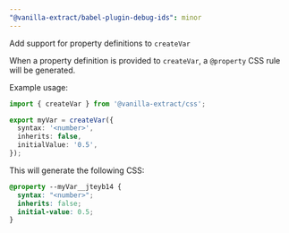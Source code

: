 ```yaml
---
"@vanilla-extract/babel-plugin-debug-ids": minor
---
```


Add support for property definitions to `createVar`

When a property definition is provided to `createVar`, a `@property` CSS rule will be generated.

Example usage:

```ts
import { createVar } from '@vanilla-extract/css';

export myVar = createVar({
  syntax: '<number>',
  inherits: false,
  initialValue: '0.5',
});
```

This will generate the following CSS:
```css
@property --myVar__jteyb14 {
  syntax: "<number>";
  inherits: false;
  initial-value: 0.5;
}
```
